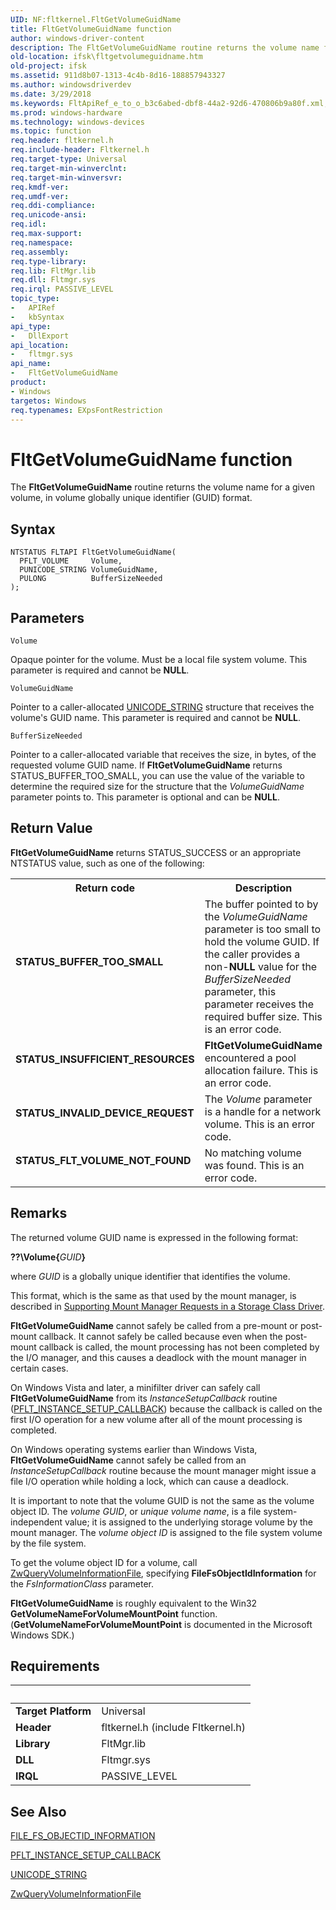 ```yaml
---
UID: NF:fltkernel.FltGetVolumeGuidName
title: FltGetVolumeGuidName function
author: windows-driver-content
description: The FltGetVolumeGuidName routine returns the volume name for a given volume, in volume globally unique identifier (GUID) format.
old-location: ifsk\fltgetvolumeguidname.htm
old-project: ifsk
ms.assetid: 911d8b07-1313-4c4b-8d16-188857943327
ms.author: windowsdriverdev
ms.date: 3/29/2018
ms.keywords: FltApiRef_e_to_o_b3c6abed-dbf8-44a2-92d6-470806b9a80f.xml, FltGetVolumeGuidName, FltGetVolumeGuidName routine [Installable File System Drivers], fltkernel/FltGetVolumeGuidName, ifsk.fltgetvolumeguidname
ms.prod: windows-hardware
ms.technology: windows-devices
ms.topic: function
req.header: fltkernel.h
req.include-header: Fltkernel.h
req.target-type: Universal
req.target-min-winverclnt: 
req.target-min-winversvr: 
req.kmdf-ver: 
req.umdf-ver: 
req.ddi-compliance: 
req.unicode-ansi: 
req.idl: 
req.max-support: 
req.namespace: 
req.assembly: 
req.type-library: 
req.lib: FltMgr.lib
req.dll: Fltmgr.sys
req.irql: PASSIVE_LEVEL
topic_type:
-	APIRef
-	kbSyntax
api_type:
-	DllExport
api_location:
-	fltmgr.sys
api_name:
-	FltGetVolumeGuidName
product:
- Windows
targetos: Windows
req.typenames: EXpsFontRestriction
---
```



# FltGetVolumeGuidName function
The <b>FltGetVolumeGuidName</b> routine returns the volume name for a given volume, in volume globally unique identifier (GUID) format.

## Syntax

```
NTSTATUS FLTAPI FltGetVolumeGuidName(
  PFLT_VOLUME     Volume,
  PUNICODE_STRING VolumeGuidName,
  PULONG          BufferSizeNeeded
);
```

## Parameters

`Volume`

Opaque pointer for the volume. Must be a local file system volume. This parameter is required and cannot be <b>NULL</b>.

`VolumeGuidName`

Pointer to a caller-allocated <a href="https://msdn.microsoft.com/library/windows/hardware/ff564879">UNICODE_STRING</a> structure that receives the volume's GUID name. This parameter is required and cannot be <b>NULL</b>.

`BufferSizeNeeded`

Pointer to a caller-allocated variable that receives the size, in bytes, of the requested volume GUID name. If <b>FltGetVolumeGuidName</b> returns STATUS_BUFFER_TOO_SMALL, you can use the value of the variable to determine the required size for the structure that the <i>VolumeGuidName</i> parameter points to. This parameter is optional and can be <b>NULL</b>.


## Return Value

<b>FltGetVolumeGuidName</b> returns STATUS_SUCCESS or an appropriate NTSTATUS value, such as one of the following: 

<table>
<tr>
<th>Return code</th>
<th>Description</th>
</tr>
<tr>
<td width="40%">
<dl>
<dt><b>STATUS_BUFFER_TOO_SMALL</b></dt>
</dl>
</td>
<td width="60%">
The buffer pointed to by the <i>VolumeGuidName</i> parameter is too small to hold the volume GUID. If the caller provides a non-<b>NULL</b> value for the <i>BufferSizeNeeded</i> parameter, this parameter receives the required buffer size. This is an error code. 

</td>
</tr>
<tr>
<td width="40%">
<dl>
<dt><b>STATUS_INSUFFICIENT_RESOURCES</b></dt>
</dl>
</td>
<td width="60%">
<b>FltGetVolumeGuidName</b> encountered a pool allocation failure. This is an error code. 

</td>
</tr>
<tr>
<td width="40%">
<dl>
<dt><b>STATUS_INVALID_DEVICE_REQUEST</b></dt>
</dl>
</td>
<td width="60%">
The <i>Volume</i> parameter is a handle for a network volume. This is an error code. 

</td>
</tr>
<tr>
<td width="40%">
<dl>
<dt><b>STATUS_FLT_VOLUME_NOT_FOUND</b></dt>
</dl>
</td>
<td width="60%">
No matching volume was found. This is an error code. 

</td>
</tr>
</table>

## Remarks

The returned volume GUID name is expressed in the following format: 

<b>\??\Volume{</b><i>GUID</i><b>}</b>

where <i>GUID</i> is a globally unique identifier that identifies the volume. 

This format, which is the same as that used by the mount manager, is described in <a href="https://msdn.microsoft.com/fb37f862-70d6-4514-b481-16f664346422">Supporting Mount Manager Requests in a Storage Class Driver</a>. 

<b>FltGetVolumeGuidName</b> cannot safely be called from a pre-mount or post-mount callback. It cannot safely be called because even when the post-mount callback is called, the mount processing has not been completed by the I/O manager, and this causes a deadlock with the mount manager in certain cases.

On Windows Vista and later, a minifilter driver can safely call <b>FltGetVolumeGuidName</b> from its <i>InstanceSetupCallback</i> routine (<a href="https://msdn.microsoft.com/library/windows/hardware/ff551096">PFLT_INSTANCE_SETUP_CALLBACK</a>) because the callback is called on the first I/O operation for a new volume after all of the mount processing is completed. 

On Windows operating systems earlier than Windows Vista, <b>FltGetVolumeGuidName</b> cannot safely be called from an <i>InstanceSetupCallback</i> routine because the mount manager might issue a file I/O operation while holding a lock, which can cause a deadlock. 

It is important to note that the volume GUID is not the same as the volume object ID. The <i>volume GUID</i>, or <i>unique volume name</i>, is a file system-independent value; it is assigned to the underlying storage volume by the mount manager. The <i>volume object ID</i> is assigned to the file system volume by the file system. 

To get the volume object ID for a volume, call <a href="https://msdn.microsoft.com/library/windows/hardware/ff567070">ZwQueryVolumeInformationFile</a>, specifying <b>FileFsObjectIdInformation</b> for the <i>FsInformationClass</i> parameter. 

<b>FltGetVolumeGuidName</b> is roughly equivalent to the Win32 <b>GetVolumeNameForVolumeMountPoint</b> function. (<b>GetVolumeNameForVolumeMountPoint</b> is documented in the Microsoft Windows SDK.)

## Requirements
| &nbsp; | &nbsp; |
| ---- |:---- |
| **Target Platform** | Universal |
| **Header** | fltkernel.h (include Fltkernel.h) |
| **Library** | FltMgr.lib |
| **DLL** | Fltmgr.sys |
| **IRQL** | PASSIVE_LEVEL |

## See Also

<a href="https://msdn.microsoft.com/library/windows/hardware/ff540274">FILE_FS_OBJECTID_INFORMATION</a>



<a href="https://msdn.microsoft.com/library/windows/hardware/ff551096">PFLT_INSTANCE_SETUP_CALLBACK</a>



<a href="https://msdn.microsoft.com/library/windows/hardware/ff564879">UNICODE_STRING</a>



<a href="https://msdn.microsoft.com/library/windows/hardware/ff567070">ZwQueryVolumeInformationFile</a>